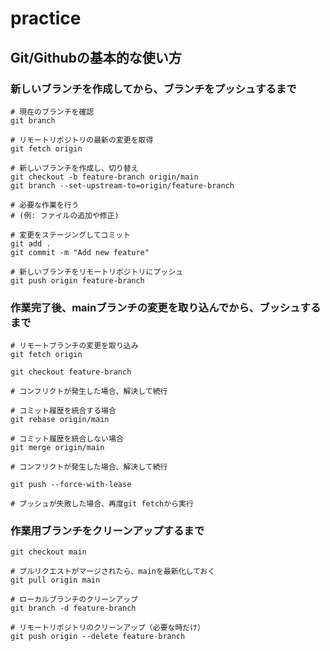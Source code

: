 # practice

## Git/Githubの基本的な使い方

### 新しいブランチを作成してから、ブランチをプッシュするまで

```
# 現在のブランチを確認
git branch

# リモートリポジトリの最新の変更を取得
git fetch origin

# 新しいブランチを作成し、切り替え
git checkout -b feature-branch origin/main
git branch --set-upstream-to=origin/feature-branch

# 必要な作業を行う
# (例: ファイルの追加や修正)

# 変更をステージングしてコミット
git add .
git commit -m "Add new feature"

# 新しいブランチをリモートリポジトリにプッシュ
git push origin feature-branch

```

### 作業完了後、mainブランチの変更を取り込んでから、ブッシュするまで

```
# リモートブランチの変更を取り込み
git fetch origin

git checkout feature-branch

# コンフリクトが発生した場合、解決して続行

# コミット履歴を統合する場合
git rebase origin/main

# コミット履歴を統合しない場合
git merge origin/main

# コンフリクトが発生した場合、解決して続行

git push --force-with-lease

# プッシュが失敗した場合、再度git fetchから実行

```

### 作業用ブランチをクリーンアップするまで

```
git checkout main

# プルリクエストがマージされたら、mainを最新化しておく
git pull origin main

# ローカルブランチのクリーンアップ
git branch -d feature-branch

# リモートリポジトリのクリーンアップ（必要な時だけ）
git push origin --delete feature-branch

```
